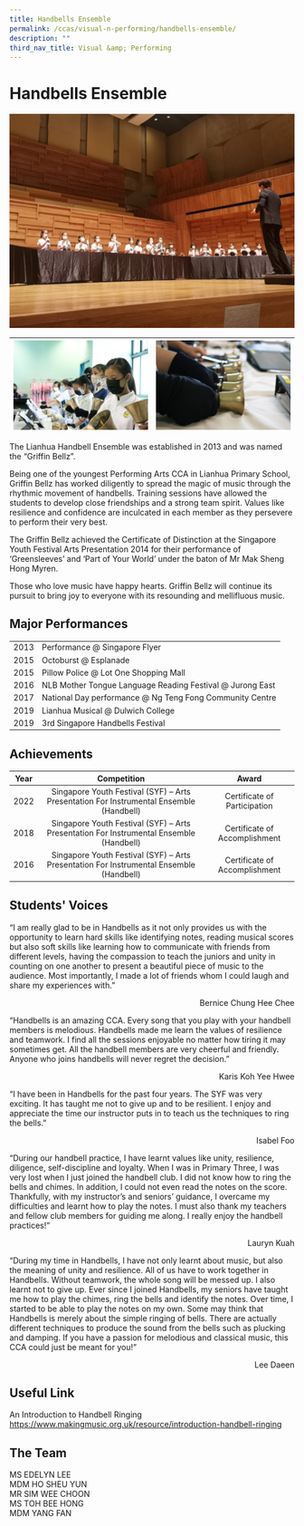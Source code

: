 ```yaml
---
title: Handbells Ensemble
permalink: /ccas/visual-n-performing/handbells-ensemble/
description: ""
third_nav_title: Visual &amp; Performing
---
```

# Handbells Ensemble

![](/images/CCAs/Handbells%20Ensemble/handbells4.jpg)



| ![](/images/CCAs/Handbells%20Ensemble/handbells1.jpg) | ![](/images/CCAs/Handbells%20Ensemble/handbells3.jpg) | 
| -------- | -------- | 




The Lianhua Handbell Ensemble was established in 2013 and was named the “Griffin Bellz”.

  

Being one of the youngest Performing Arts CCA in Lianhua Primary School, Griffin Bellz has worked diligently to spread the magic of music through the rhythmic movement of handbells. Training sessions have allowed the students to develop close friendships and a strong team spirit. Values like resilience and confidence are inculcated in each member as they persevere to perform their very best.

  

The Griffin Bellz achieved the Certificate of Distinction at the Singapore Youth Festival Arts Presentation 2014 for their performance of ‘Greensleeves’ and ‘Part of Your World’ under the baton of Mr Mak Sheng Hong Myren.

  

Those who love music have happy hearts. Griffin Bellz will continue its pursuit to bring joy to everyone with its resounding and mellifluous music.



## Major Performances

|      |                                                           |
|------|-----------------------------------------------------------|
| 2013 | Performance @ Singapore Flyer                             |
| 2015 | Octoburst @ Esplanade                                     |
| 2015 | Pillow Police @ Lot One Shopping Mall                     |
| 2016 | NLB Mother Tongue Language Reading Festival @ Jurong East |
| 2017 | National Day performance @ Ng Teng Fong Community Centre  |
| 2019 | Lianhua Musical @ Dulwich College                         |
| 2019 | 3rd Singapore Handbells Festival                          |

## Achievements

| Year |                                       Competition                                       |             Award             |
|:----:|:-----------------:|:-----------------------------:|
| 2022 | Singapore Youth Festival (SYF) – Arts Presentation For Instrumental Ensemble (Handbell) | Certificate of Participation |
| 2018 | Singapore Youth Festival (SYF) – Arts Presentation For Instrumental Ensemble (Handbell) | Certificate of Accomplishment |
| 2016 | Singapore Youth Festival (SYF) – Arts Presentation For Instrumental Ensemble (Handbell) | Certificate of Accomplishment |

## Students' Voices

“I am really glad to be in Handbells as it not only provides us with the opportunity to learn hard skills like identifying notes, reading musical scores but also soft skills like learning how to communicate with friends from different levels, having the compassion to teach the juniors and unity in counting on one another to present a beautiful piece of music to the audience. Most importantly, I made a lot of friends whom I could laugh and share my experiences with.”

 <p style="text-align: right"> Bernice Chung Hee Chee<br></p>


“Handbells is an amazing CCA. Every song that you play with your handbell members is melodious. Handbells made me learn the values of resilience and teamwork. I find all the sessions enjoyable no matter how tiring it may sometimes get. All the handbell members are very cheerful and friendly. Anyone who joins handbells will never regret the decision.” &nbsp;

 <p style="text-align: right"> Karis Koh Yee Hwee<br></p>

“I have been in Handbells for the past four years. The SYF was very exciting. It has taught me not to give up and to be resilient. I enjoy and appreciate the time our instructor puts in to teach us the techniques to ring the bells.”

 <p style="text-align: right"> Isabel Foo<br></p>  

“During our handbell practice, I have learnt values like unity, resilience, diligence, self-discipline and loyalty. When I was in Primary Three, I was very lost when I just joined the handbell club. I did not know how to ring the bells and chimes. In addition, I could not even read the notes on the score. Thankfully, with my instructor’s and seniors’ guidance, I overcame my difficulties and learnt how to play the notes. I must also thank my teachers and fellow club members for guiding me along. I really enjoy the handbell practices!”&nbsp;

 <p style="text-align: right">Lauryn Kuah<br></p>  

“During my time in Handbells, I have not only learnt about music, but also the meaning of unity and resilience. All of us have to work together in Handbells. Without teamwork, the whole song will be messed up. I also learnt not to give up. Ever since I joined Handbells, my seniors have taught me how to play the chimes, ring the bells and identify the notes. Over time, I started to be able to play the notes on my own. Some may think that Handbells is merely about the simple ringing of bells. There are actually different techniques to produce the sound from the bells such as plucking and damping. If you have a passion for melodious and classical music, this CCA could just be meant for you!”

 <p style="text-align: right">Lee Daeen<br></p>
 
## Useful Link

An Introduction to Handbell Ringing   
<a href="https://www.makingmusic.org.uk/resource/introduction-handbell-ringing" target="_blank">https://www.makingmusic.org.uk/resource/introduction-handbell-ringing</a>


## The Team

MS EDELYN LEE<br>
MDM HO SHEU YUN<br>
MR SIM WEE CHOON<br>
MS TOH BEE HONG<br>
MDM YANG FAN